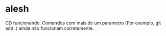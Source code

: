 # alesh
CD funcionando. 
Comandos com mais de um parametro (Por exemplo, git add .) ainda não funcionam corretamente.
